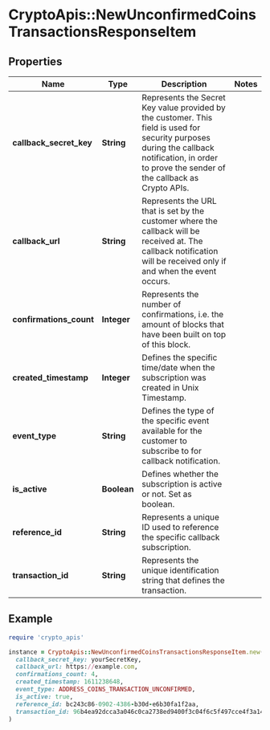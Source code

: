 # CryptoApis::NewUnconfirmedCoinsTransactionsResponseItem

## Properties

| Name | Type | Description | Notes |
| ---- | ---- | ----------- | ----- |
| **callback_secret_key** | **String** | Represents the Secret Key value provided by the customer. This field is used for security purposes during the callback notification, in order to prove the sender of the callback as Crypto APIs. |  |
| **callback_url** | **String** | Represents the URL that is set by the customer where the callback will be received at. The callback notification will be received only if and when the event occurs. |  |
| **confirmations_count** | **Integer** | Represents the number of confirmations, i.e. the amount of blocks that have been built on top of this block. |  |
| **created_timestamp** | **Integer** | Defines the specific time/date when the subscription was created in Unix Timestamp. |  |
| **event_type** | **String** | Defines the type of the specific event available for the customer to subscribe to for callback notification. |  |
| **is_active** | **Boolean** | Defines whether the subscription is active or not. Set as boolean. |  |
| **reference_id** | **String** | Represents a unique ID used to reference the specific callback subscription. |  |
| **transaction_id** | **String** | Represents the unique identification string that defines the transaction. |  |

## Example

```ruby
require 'crypto_apis'

instance = CryptoApis::NewUnconfirmedCoinsTransactionsResponseItem.new(
  callback_secret_key: yourSecretKey,
  callback_url: https://example.com,
  confirmations_count: 4,
  created_timestamp: 1611238648,
  event_type: ADDRESS_COINS_TRANSACTION_UNCONFIRMED,
  is_active: true,
  reference_id: bc243c86-0902-4386-b30d-e6b30fa1f2aa,
  transaction_id: 96b4ea92dcca3a046c0ca2738ed9400f3c04f6c5f497cce4f3a148b1c948a1b3
)
```

